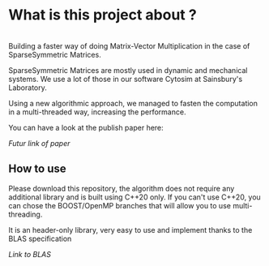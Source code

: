 <h1>What is this project about ?</h1>
<br>
Building a faster way of doing Matrix-Vector Multiplication in the case of SparseSymmetric Matrices.

SparseSymmetric Matrices are mostly used in dynamic and mechanical systems. We use a lot of those in our software Cytosim at Sainsbury's Laboratory.

Using a new algorithmic approach, we managed to fasten the computation in a multi-threaded way, increasing the performance.

You can have a look at the publish paper here:

*Futur link of paper*
<br>
<h2>How to use
</h2>
Please download this repository, the algorithm does not require any additional library and is built using C++20 only. If you can't use C++20, you can chose the BOOST/OpenMP branches that will allow you to use multi-threading.

It is an header-only library, very easy to use and implement thanks to the BLAS specification 

*Link to BLAS*